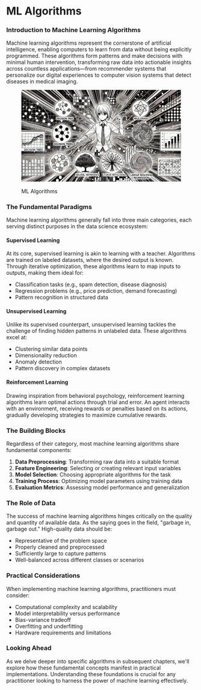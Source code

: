 # ML Algorithms

### Introduction to Machine Learning Algorithms

Machine learning algorithms represent the cornerstone of artificial intelligence, enabling computers to learn from data without being explicitly programmed. These algorithms form patterns and make decisions with minimal human intervention, transforming raw data into actionable insights across countless applications—from recommender systems that personalize our digital experiences to computer vision systems that detect diseases in medical imaging.

<div align="left">

<figure><img src="../../.gitbook/assets/image (1) (1) (1) (1) (1).png" alt="" width="563"><figcaption><p>ML Algorithms</p></figcaption></figure>

</div>

### The Fundamental Paradigms

Machine learning algorithms generally fall into three main categories, each serving distinct purposes in the data science ecosystem:

#### Supervised Learning

At its core, supervised learning is akin to learning with a teacher. Algorithms are trained on labeled datasets, where the desired output is known. Through iterative optimization, these algorithms learn to map inputs to outputs, making them ideal for:

* Classification tasks (e.g., spam detection, disease diagnosis)
* Regression problems (e.g., price prediction, demand forecasting)
* Pattern recognition in structured data

#### Unsupervised Learning

Unlike its supervised counterpart, unsupervised learning tackles the challenge of finding hidden patterns in unlabeled data. These algorithms excel at:

* Clustering similar data points
* Dimensionality reduction
* Anomaly detection
* Pattern discovery in complex datasets

#### Reinforcement Learning

Drawing inspiration from behavioral psychology, reinforcement learning algorithms learn optimal actions through trial and error. An agent interacts with an environment, receiving rewards or penalties based on its actions, gradually developing strategies to maximize cumulative rewards.

### The Building Blocks

Regardless of their category, most machine learning algorithms share fundamental components:

1. **Data Preprocessing**: Transforming raw data into a suitable format
2. **Feature Engineering**: Selecting or creating relevant input variables
3. **Model Selection**: Choosing appropriate algorithms for the task
4. **Training Process**: Optimizing model parameters using training data
5. **Evaluation Metrics**: Assessing model performance and generalization

### The Role of Data

The success of machine learning algorithms hinges critically on the quality and quantity of available data. As the saying goes in the field, "garbage in, garbage out." High-quality data should be:

* Representative of the problem space
* Properly cleaned and preprocessed
* Sufficiently large to capture patterns
* Well-balanced across different classes or scenarios

### Practical Considerations

When implementing machine learning algorithms, practitioners must consider:

* Computational complexity and scalability
* Model interpretability versus performance
* Bias-variance tradeoff
* Overfitting and underfitting
* Hardware requirements and limitations

### Looking Ahead

As we delve deeper into specific algorithms in subsequent chapters, we'll explore how these fundamental concepts manifest in practical implementations. Understanding these foundations is crucial for any practitioner looking to harness the power of machine learning effectively.
